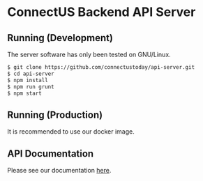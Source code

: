 # ConnectUS Backend API Server

## Running (Development)
The server software has only been tested on GNU/Linux.

```bash
$ git clone https://github.com/connectustoday/api-server.git
$ cd api-server
$ npm install
$ npm run grunt
$ npm start
```

## Running (Production)
It is recommended to use our docker image.

## API Documentation
Please see our documentation [here](https://connectustoday.github.io/api-server/).
